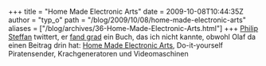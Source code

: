 +++
title = "Home Made Electronic Arts"
date = 2009-10-08T10:44:35Z
author = "typ_o"
path = "/blog/2009/10/08/home-made-electronic-arts"
aliases = ["/blog/archives/36-Home-Made-Electronic-Arts.html"]
+++
[Philip Steffan](https://bausteln.de/kontakt/) twittert, er [fand
grad](https://twitter.com/bausteln/statuses/4705261517) ein Buch, das ich
nicht kannte, obwohl Olaf da einen Beitrag drin hat: [Home Made
Electronic
Arts](https://www.merianverlag.ch/buecher/detail.cfm?ObjectID=5B23A74F-1422-0CEF-B45B1F9DC99E47EE),
Do-it-yourself Piratensender, Krachgeneratoren und Videomaschinen
